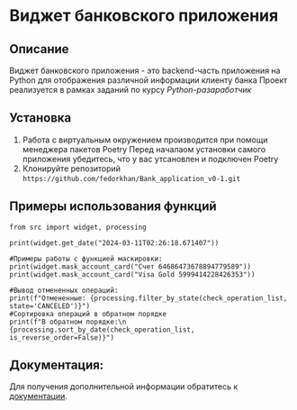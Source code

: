 # Виджет банковского приложения

## Описание

Виджет банковского приложения - это backend-часть приложения на Python для отображения различной информации клиенту банка
Проект реализуется в рамках заданий по курсу *Python-разаработчик*

## Установка

1. Работа с виртуальным окружением производится при помощи менеджера пакетов Poetry
Перед началаом установки самого приложения убедитесь, что у вас утсановлен и подключен Poetry
2. Клонируйте репозиторий ` https://github.com/fedorkhan/Bank_application_v0-1.git `

## Примеры использования функций

```
from src import widget, processing

print(widget.get_date("2024-03-11T02:26:18.671407"))

#Примеры работы с функцией маскировки:
print(widget.mask_account_card("Счет 64686473678894779589"))
print(widget.mask_account_card("Visa Gold 5999414228426353"))

#Вывод отмененных операций:
print(f"Отмененные: {processing.filter_by_state(check_operation_list, state='CANCELED')}")
#Сортировка операций в обратном порядке
print(f"В обратном порядке:\n {processing.sort_by_date(check_operation_list, is_reverse_order=False)}")
```

## Документация:

Для получения дополнительной информации обратитесь к [документации](docs/README.md).
